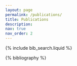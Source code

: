 ```yaml
---
layout: page
permalink: /publications/
title: Publications
description: 
nav: true
nav_order: 2
---
```


<!-- _pages/publications.md -->

<!-- Bibsearch Feature -->
{% include bib_search.liquid %}


<div class="publications">
 {% bibliography %} 



</div>

